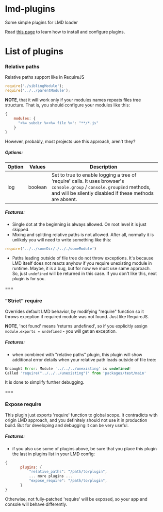 lmd-plugins
===========

Some simple plugins for LMD loader

Read [this page](https://github.com/azproduction/lmd/wiki/User-made-plugins) to learn how to install and configure plugins.

# List of plugins

### Relative paths
  Relative paths support like in RequireJS
```JavaScript
require('./siblingModule');
require('../../parentModule');
```

**NOTE**, that it will work only if your modules names repeats files tree structure. That is, you should configure your modules like this:
```JavaScript
{
    modules: {
      "<%= subdir %><%= file %>": "**/*.js"
    }
}
```
However, probably, most projects use this approach, aren't they?
 
##### Options:
  Option | Values | Description
  ------ | ------ | ------
  log | boolean | Set to true to enable logging a tree of 'require' calls. It uses browser's ```console.group``` / ```console.groupEnd``` methods, and will be silently disabled if these methods are absent.

##### Features:
 * Single dot at the beginning is always allowed. On root level it is just skipped.
 * Mixing and splitting relative paths is not allowed. After all, normally it is unlikely you will need to write something like this:
```JavaScript 
require('../../someDir/./.././someModule')
```
 * Paths leading outside of file tree do not throw exceptions.
It's because LMD itself does not reacts anyhow if you require unexisting module in runtime. Maybe, it is a bug, but for now we must use same approach.
So, just ```undefined``` will be returned in this case.
If you don't like this, next plugin is for you.

===
### "Strict" require
Overrides default LMD behavior, by modifying "require" function so it throws exception if required module was not found. Just like RequireJS.

**NOTE**, 'not found' means 'returns undefined', so if you explicitly assign ```module.exports = undefined``` - you will get an exception.

##### Features:
 * when combined with "relative paths" plugin, this plugin will show additional error details when your relative path leads outside of file tree:
```Javascript
Uncaught Error: Module '../../../unexisting' is undefined!
Called 'require("../../../unexisting")' from 'packages/test/main' 
```
It is done to simplify further debugging.

===
### Expose require
This plugin just exports 'require' function to global scope.
It contradicts with origin LMD approach, and you definitely should not use it in production build. But for developing and debugging it can be very useful.

##### Features:
 * if you also use some of plugins above, be sure that you place this plugin the last in plugins list in your LMD config:
```JavaScript 
{ 
       plugins: {
           "relative_paths": "/path/to/plugin",
           ... more plugins ...
           "expose_require": "/path/to/plugin",
       }
}
```
Otherwise, not fully-patched 'require' will be exposed, so your app and console will behave differently.

